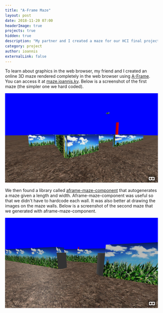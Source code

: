 ```yaml
---
title: "A-Frame Maze"
layout: post
date: 2018-11-20 07:00
headerImage: true
projects: true
hidden: true
description: "My partner and I created a maze for our HCI final project"
category: project
author: ioannis
externalLink: false
---
```


To learn about graphics in the web browser, my friend and I created an online 3D maze rendered completely in the web browser using [A-Frame](https://aframe.io/). You can access it at
[maze.ioannis.ky](https://maze.ioannis.ky). Below is a screenshot of the first maze (the simpler one we hard coded).

![small_maze](/assets/images/maze/small_maze.jpg)

We then found a library called [aframe-maze-component](https://github.com/mitchallen/aframe-maze-component) that autogenerates a maze given a length
and width. Aframe-maze-component was useful so that we didn't have to hardcode each wall. It was also better at drawing
the images on the maze walls.
Below is a screenshot of the second maze that we generated with aframe-maze-component.

![large_maze](/assets/images/maze/big_maze.jpg)
